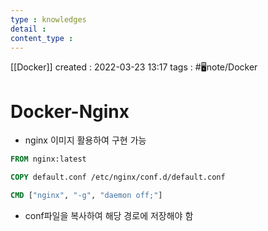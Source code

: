 ```yaml
---
type : knowledges
detail : 
content_type :
---
```


[[Docker]]
created : 2022-03-23 13:17
tags : #🖥️note/Docker  

# Docker-Nginx
- nginx 이미지 활용하여 구현 가능

```dockerfile
FROM nginx:latest

COPY default.conf /etc/nginx/conf.d/default.conf

CMD ["nginx", "-g", "daemon off;"]
```

- conf파일을 복사하여 해당 경로에 저장해야 함
